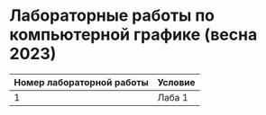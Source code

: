 # Лабораторные работы по компьютерной графике (весна 2023)

| Номер лабораторной работы| Условие |
|--------------------------|---------|
| 1 | Лаба 1 |      
